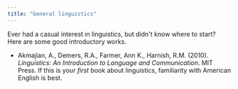 ```yaml
---
title: "General linguistics"
---
```


Ever had a casual interest in linguistics, but didn't know where to start? Here are some good introductory works.

- Akmajian, A., Demers, R.A., Farmer, Ann K., Harnish, R.M. (2010). <i>Linguistics: An Introduction to Language and Communication</i>. MIT Press. If this is your <em>first</em> book about linguistics, familiarity with American English is best.

